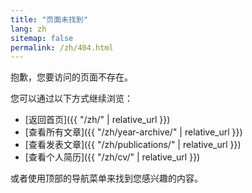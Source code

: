 ```yaml
---
title: "页面未找到"
lang: zh
sitemap: false
permalink: /zh/404.html
---
```


抱歉，您要访问的页面不存在。

您可以通过以下方式继续浏览：

* [返回首页]({{ "/zh/" | relative_url }})
* [查看所有文章]({{ "/zh/year-archive/" | relative_url }})
* [查看发表文章]({{ "/zh/publications/" | relative_url }})
* [查看个人简历]({{ "/zh/cv/" | relative_url }})

或者使用顶部的导航菜单来找到您感兴趣的内容。 